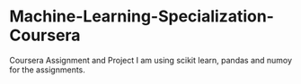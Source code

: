 # Machine-Learning-Specialization-Coursera
Coursera Assignment and Project
I am using scikit learn, pandas and numoy for the assignments.

